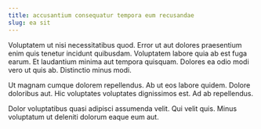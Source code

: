 ```yaml
---
title: accusantium consequatur tempora eum recusandae
slug: ea sit
---
```


Voluptatem ut nisi necessitatibus quod. Error ut aut dolores praesentium enim quis tenetur incidunt quibusdam. Voluptatem labore quia ab est fuga earum. Et laudantium minima aut tempora quisquam. Dolores ea odio modi vero ut quis ab. Distinctio minus modi.

Ut magnam cumque dolorem repellendus. Ab ut eos labore quidem. Dolore doloribus aut. Hic voluptates voluptates dignissimos est. Ad ab repellendus.

Dolor voluptatibus quasi adipisci assumenda velit. Qui velit quis. Minus voluptatum ut deleniti dolorum eaque eum aut.
